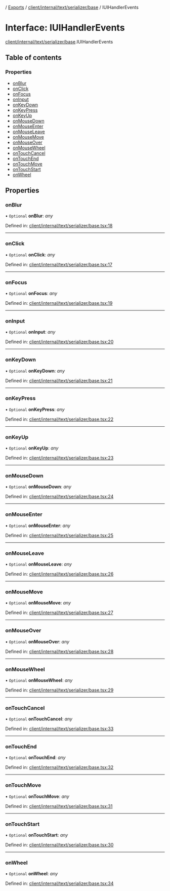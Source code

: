 [](../README.md) / [Exports](../modules.md) / [client/internal/text/serializer/base](../modules/client_internal_text_serializer_base.md) / IUIHandlerEvents

# Interface: IUIHandlerEvents

[client/internal/text/serializer/base](../modules/client_internal_text_serializer_base.md).IUIHandlerEvents

## Table of contents

### Properties

- [onBlur](client_internal_text_serializer_base.iuihandlerevents.md#onblur)
- [onClick](client_internal_text_serializer_base.iuihandlerevents.md#onclick)
- [onFocus](client_internal_text_serializer_base.iuihandlerevents.md#onfocus)
- [onInput](client_internal_text_serializer_base.iuihandlerevents.md#oninput)
- [onKeyDown](client_internal_text_serializer_base.iuihandlerevents.md#onkeydown)
- [onKeyPress](client_internal_text_serializer_base.iuihandlerevents.md#onkeypress)
- [onKeyUp](client_internal_text_serializer_base.iuihandlerevents.md#onkeyup)
- [onMouseDown](client_internal_text_serializer_base.iuihandlerevents.md#onmousedown)
- [onMouseEnter](client_internal_text_serializer_base.iuihandlerevents.md#onmouseenter)
- [onMouseLeave](client_internal_text_serializer_base.iuihandlerevents.md#onmouseleave)
- [onMouseMove](client_internal_text_serializer_base.iuihandlerevents.md#onmousemove)
- [onMouseOver](client_internal_text_serializer_base.iuihandlerevents.md#onmouseover)
- [onMouseWheel](client_internal_text_serializer_base.iuihandlerevents.md#onmousewheel)
- [onTouchCancel](client_internal_text_serializer_base.iuihandlerevents.md#ontouchcancel)
- [onTouchEnd](client_internal_text_serializer_base.iuihandlerevents.md#ontouchend)
- [onTouchMove](client_internal_text_serializer_base.iuihandlerevents.md#ontouchmove)
- [onTouchStart](client_internal_text_serializer_base.iuihandlerevents.md#ontouchstart)
- [onWheel](client_internal_text_serializer_base.iuihandlerevents.md#onwheel)

## Properties

### onBlur

• `Optional` **onBlur**: *any*

Defined in: [client/internal/text/serializer/base.tsx:18](https://github.com/onzag/itemize/blob/0e9b128c/client/internal/text/serializer/base.tsx#L18)

___

### onClick

• `Optional` **onClick**: *any*

Defined in: [client/internal/text/serializer/base.tsx:17](https://github.com/onzag/itemize/blob/0e9b128c/client/internal/text/serializer/base.tsx#L17)

___

### onFocus

• `Optional` **onFocus**: *any*

Defined in: [client/internal/text/serializer/base.tsx:19](https://github.com/onzag/itemize/blob/0e9b128c/client/internal/text/serializer/base.tsx#L19)

___

### onInput

• `Optional` **onInput**: *any*

Defined in: [client/internal/text/serializer/base.tsx:20](https://github.com/onzag/itemize/blob/0e9b128c/client/internal/text/serializer/base.tsx#L20)

___

### onKeyDown

• `Optional` **onKeyDown**: *any*

Defined in: [client/internal/text/serializer/base.tsx:21](https://github.com/onzag/itemize/blob/0e9b128c/client/internal/text/serializer/base.tsx#L21)

___

### onKeyPress

• `Optional` **onKeyPress**: *any*

Defined in: [client/internal/text/serializer/base.tsx:22](https://github.com/onzag/itemize/blob/0e9b128c/client/internal/text/serializer/base.tsx#L22)

___

### onKeyUp

• `Optional` **onKeyUp**: *any*

Defined in: [client/internal/text/serializer/base.tsx:23](https://github.com/onzag/itemize/blob/0e9b128c/client/internal/text/serializer/base.tsx#L23)

___

### onMouseDown

• `Optional` **onMouseDown**: *any*

Defined in: [client/internal/text/serializer/base.tsx:24](https://github.com/onzag/itemize/blob/0e9b128c/client/internal/text/serializer/base.tsx#L24)

___

### onMouseEnter

• `Optional` **onMouseEnter**: *any*

Defined in: [client/internal/text/serializer/base.tsx:25](https://github.com/onzag/itemize/blob/0e9b128c/client/internal/text/serializer/base.tsx#L25)

___

### onMouseLeave

• `Optional` **onMouseLeave**: *any*

Defined in: [client/internal/text/serializer/base.tsx:26](https://github.com/onzag/itemize/blob/0e9b128c/client/internal/text/serializer/base.tsx#L26)

___

### onMouseMove

• `Optional` **onMouseMove**: *any*

Defined in: [client/internal/text/serializer/base.tsx:27](https://github.com/onzag/itemize/blob/0e9b128c/client/internal/text/serializer/base.tsx#L27)

___

### onMouseOver

• `Optional` **onMouseOver**: *any*

Defined in: [client/internal/text/serializer/base.tsx:28](https://github.com/onzag/itemize/blob/0e9b128c/client/internal/text/serializer/base.tsx#L28)

___

### onMouseWheel

• `Optional` **onMouseWheel**: *any*

Defined in: [client/internal/text/serializer/base.tsx:29](https://github.com/onzag/itemize/blob/0e9b128c/client/internal/text/serializer/base.tsx#L29)

___

### onTouchCancel

• `Optional` **onTouchCancel**: *any*

Defined in: [client/internal/text/serializer/base.tsx:33](https://github.com/onzag/itemize/blob/0e9b128c/client/internal/text/serializer/base.tsx#L33)

___

### onTouchEnd

• `Optional` **onTouchEnd**: *any*

Defined in: [client/internal/text/serializer/base.tsx:32](https://github.com/onzag/itemize/blob/0e9b128c/client/internal/text/serializer/base.tsx#L32)

___

### onTouchMove

• `Optional` **onTouchMove**: *any*

Defined in: [client/internal/text/serializer/base.tsx:31](https://github.com/onzag/itemize/blob/0e9b128c/client/internal/text/serializer/base.tsx#L31)

___

### onTouchStart

• `Optional` **onTouchStart**: *any*

Defined in: [client/internal/text/serializer/base.tsx:30](https://github.com/onzag/itemize/blob/0e9b128c/client/internal/text/serializer/base.tsx#L30)

___

### onWheel

• `Optional` **onWheel**: *any*

Defined in: [client/internal/text/serializer/base.tsx:34](https://github.com/onzag/itemize/blob/0e9b128c/client/internal/text/serializer/base.tsx#L34)
